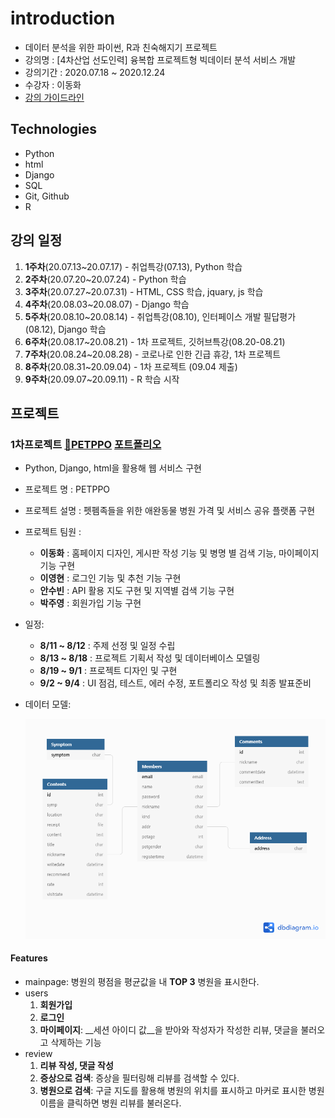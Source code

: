 # introduction

- 데이터 분석을 위한 파이썬, R과 친숙해지기 프로젝트
- 강의명 : [4차산업 선도인력] 융복합 프로젝트형 빅데이터 분석 서비스 개발
- 강의기간 : 2020.07.18 ~ 2020.12.24
- 수강자 : 이동화
- [강의 가이드라인](https://www.multicampus.com/em/enrolment/courseDetai?p_menu=NzUjU1VC&p_gubun=Qw==&corsCd=FA007Q&corsYr=2020&corsDgrCd=10101)



## Technologies

- Python
- html
- Django
- SQL
- Git, Github
- R



## 강의 일정

1. __1주차__(20.07.13~20.07.17) - 취업특강(07.13), Python 학습
2. __2주차__(20.07.20~20.07.24) - Python 학습
3. __3주차__(20.07.27~20.07.31) - HTML, CSS 학습, jquary, js 학습
4. __4주차__(20.08.03~20.08.07) - Django 학습
5. __5주차__(20.08.10~20.08.14) - 취업특강(08.10), 인터페이스 개발 필답평가(08.12), Django 학습
6. __6주차__(20.08.17~20.08.21) - 1차 프로젝트, 깃허브특강(08.20-08.21)
7. __7주차__(20.08.24~20.08.28) - 코로나로 인한 긴급 휴강, 1차 프로젝트
8. __8주차__(20.08.31~20.09.04) - 1차 프로젝트 (09.04 제출)
9. __9주차__(20.09.07~20.09.11) - R 학습 시작



## 프로젝트

### 1차프로젝트 [🐶PETPPO](https://github.com/axxsxbxx/T4IR_petppo) [포트폴리오](https://github.com/dongIhwa/TIL/blob/master/5%EC%A1%B0%20%ED%8F%AC%ED%8A%B8%ED%8F%B4%EB%A6%AC%EC%98%A4.pdf)

- Python, Django, html을 활용해 웹 서비스 구현

- 프로젝트 명 : PETPPO

- 프로젝트 설명 : 펫펨족들을 위한 애완동물 병원 가격 및 서비스 공유 플랫폼 구현

- 프로젝트 팀원 :

  - **이동화** : 홈페이지 디자인, 게시판 작성 기능 및 병명 별 검색 기능, 마이페이지 기능 구현
  - **이영현** : 로그인 기능 및 추천 기능 구현
  - **안수빈** : API 활용 지도 구현 및 지역별 검색 기능 구현
  - **박주영** : 회원가입 기능 구현

- 일정:

  - **8/11 ~ 8/12** : 주제 선정 및 일정 수립
  - **8/13 ~ 8/18** : 프로젝트 기획서 작성 및 데이터베이스 모델링
  - **8/19 ~ 9/1** : 프로젝트 디자인 및 구현
  - **9/2 ~ 9/4** : UI 점검, 테스트, 에러 수정, 포트폴리오 작성 및 최종 발표준비

- 데이터 모델:

  ![데이터모델링](https://github.com/axxsxbxx/T4IR_petppo/raw/master/dbmodel.png)

#### Features

- mainpage: 병원의 평점을 평균값을 내 __TOP 3__ 병원을 표시한다.
- users
  1. __회원가입__
  2. __로그인__
  3. __마이페이지__: __세션 아이디 값__을 받아와 작성자가 작성한 리뷰, 댓글을 불러오고 삭제하는 기능
- review
  1. __리뷰 작성, 댓글 작성__
  2. __증상으로 검색__: 증상을 필터링해 리뷰를 검색할 수 있다. 
  3. __병원으로 검색__: 구글 지도를 활용해 병원의 위치를 표시하고 마커로 표시한 병원 이름을 클릭하면 병원 리뷰를 불러온다.
